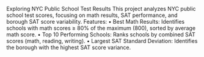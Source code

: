 Exploring NYC Public School Test Results
This project analyzes NYC public school test scores, focusing on math results, SAT performance, and borough SAT score variability.
Features:
•	Best Math Results: Identifies schools with math scores ≥ 80% of the maximum (800), sorted by average math score.
•	Top 10 Performing Schools: Ranks schools by combined SAT scores (math, reading, writing).
•	Largest SAT Standard Deviation: Identifies the borough with the highest SAT score variance.

